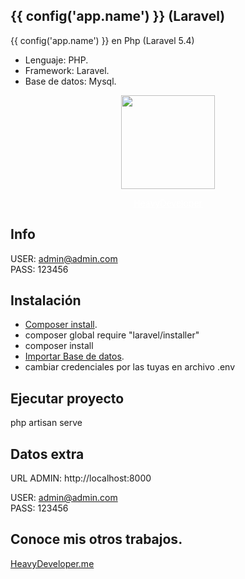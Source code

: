 ## {{ config('app.name') }} (Laravel)

{{ config('app.name') }} en Php (Laravel 5.4)

- Lenguaje: PHP.
- Framework: Laravel.
- Base de datos: Mysql.

<p align="center"><a href="https://www.heavydeveloper.me/heavydevelopersignos.png" target="_blank">
<img width="150" src="https://www.heavydeveloper.me/logo.png">
</a>
</p>
<p align="center">
<a style="color: #fff!important" href="https://www.heavydeveloper.me" target="_blank">
HeavyDeveloper
</a>
</p>



## Info

USER: admin@admin.com  
PASS: 123456

## Instalación 

- [Composer install](https://getcomposer.org/).
- composer global require "laravel/installer"
- composer install
- [Importar Base de datos](https://github.com/yond1994/finanzas/blob/master/db.sql).
- cambiar credenciales por las tuyas en archivo .env 

## Ejecutar proyecto 

 php artisan serve

## Datos extra


URL ADMIN:  http://localhost:8000

USER: admin@admin.com  
PASS: 123456

## Conoce mis otros trabajos.

[HeavyDeveloper.me](https://heavydeveloper.me/)


